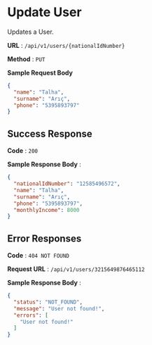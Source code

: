# Update User

Updates a User.

**URL** : `/api/v1/users/{nationalIdNumber}`

**Method** : `PUT`

**Sample Request Body**

```json
{
  "name": "Talha",
  "surname": "Arıç",
  "phone": "5395893797"
}
```

## Success Response

**Code** : `200`

**Sample Response Body** :

```json
{
  "nationalIdNumber": "12585496572",
  "name": "Talha",
  "surname": "Arıç",
  "phone": "5395893797",
  "monthlyIncome": 8000
}
```

## Error Responses

**Code** : `404 NOT FOUND`

**Request URL** : `/api/v1/users/3215649876465112`

**Sample Response Body** :

```json
{
  "status": "NOT_FOUND",
  "message": "User not found!",
  "errors": [
    "User not found!"
  ]
}
```